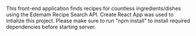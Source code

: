 This front-end application finds recipes for countless ingredients/dishes using the Edemam Recipe Search API.
Create React App was used to intialize this project. 
Please make sure to run "npm install" to install required dependencies before starting server.

